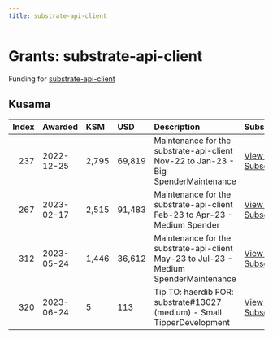```yaml
---
title: substrate-api-client
---
```

# Grants: substrate-api-client

Funding for [substrate-api-client](/tools/libraries/substrate-api-client)

## Kusama


|   Index | Awarded    | KSM   | USD    | Description                                                                           | Subsquare                                                              | Polkassembly                                                        |
|--------:|:-----------|:------|:-------|:--------------------------------------------------------------------------------------|:-----------------------------------------------------------------------|:--------------------------------------------------------------------|
|     237 | 2022-12-25 | 2,795 | 69,819 | Maintenance for the substrate-api-client Nov-22 to Jan-23 - Big SpenderMaintenance    | [View on Subsquare](https://kusama.subsquare.io/treasury/proposal/237) | [View on Polkassembly](https://kusama.polkassembly.io/treasury/237) |
|     267 | 2023-02-17 | 2,515 | 91,483 | Maintenance for the substrate-api-client Feb-23 to Apr-23 - Medium Spender            | [View on Subsquare](https://kusama.subsquare.io/treasury/proposal/267) | [View on Polkassembly](https://kusama.polkassembly.io/treasury/267) |
|     312 | 2023-05-24 | 1,446 | 36,612 | Maintenance for the substrate-api-client May-23 to Jul-23 - Medium SpenderMaintenance | [View on Subsquare](https://kusama.subsquare.io/treasury/proposal/312) | [View on Polkassembly](https://kusama.polkassembly.io/treasury/312) |
|     320 | 2023-06-24 | 5     | 113    | Tip TO: haerdib FOR: substrate#13027 (medium) - Small TipperDevelopment               | [View on Subsquare](https://kusama.subsquare.io/treasury/proposal/320) | [View on Polkassembly](https://kusama.polkassembly.io/treasury/320) |